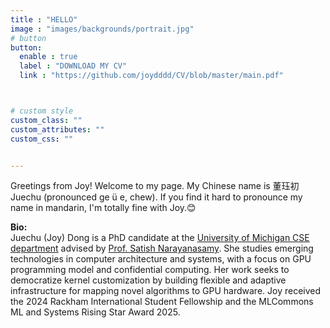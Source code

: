 ```yaml
---
title : "HELLO"
image : "images/backgrounds/portrait.jpg"
# button
button:
  enable : true
  label : "DOWNLOAD MY CV"
  link : "https://github.com/joydddd/CV/blob/master/main.pdf"



# custom style
custom_class: "" 
custom_attributes: "" 
custom_css: ""


---
```

Greetings from Joy! Welcome to my page. My Chinese name is 董珏初 Juechu (pronounced ge ü e, chew). If you find it hard to pronounce my name in mandarin, I'm totally fine with Joy.😊 <br>

**Bio:**<br>
Juechu (Joy) Dong is a PhD candidate at the <a href="https://cse.engin.umich.edu/"> University of Michigan CSE department</a> advised by <a href="https://web.eecs.umich.edu/~nsatish/">Prof. Satish Narayanasamy</a>. She studies emerging technologies in computer architecture and systems, with a focus on GPU programming model and confidential computing. Her work seeks to democratize kernel customization by building flexible and adaptive infrastructure for mapping novel algorithms to GPU hardware. Joy received the 2024 Rackham International Student Fellowship and the MLCommons ML and Systems Rising Star Award 2025.
